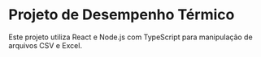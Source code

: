 # Projeto de Desempenho Térmico

Este projeto utiliza React e Node.js com TypeScript para manipulação de arquivos CSV e Excel.
